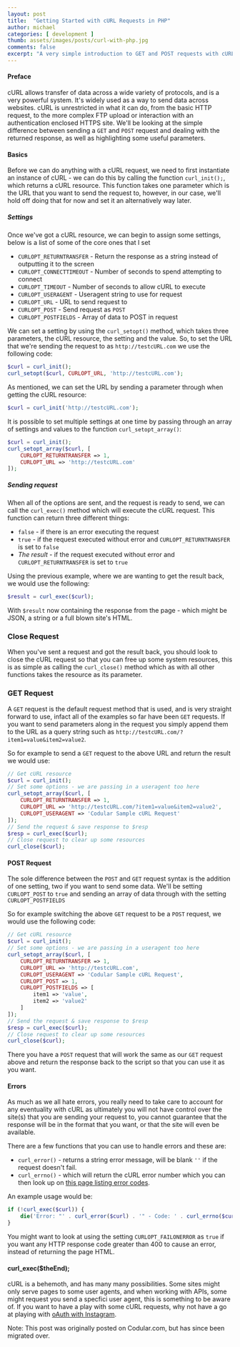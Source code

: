 ```yaml
---
layout: post
title:  "Getting Started with cURL Requests in PHP"
author: michael
categories: [ development ]
thumb: assets/images/posts/curl-with-php.jpg
comments: false
excerpt: "A very simple introduction to GET and POST requests with cURL in PHP."
---
```


#### Preface

cURL allows transfer of data across a wide variety of protocols, and is a very powerful system. It's widely used as a way to send data across websites. cURL is unrestricted in what it can do, from the basic HTTP request, to the more complex FTP upload or interaction with an authentication enclosed HTTPS site. We'll be looking at the simple difference between sending a `GET` and `POST` request and dealing with the returned response, as well as highlighting some useful parameters.

#### Basics

Before we can do anything with a cURL request, we need to first instantiate an instance of cURL - we can do this by calling the function `curl_init();`, which returns a cURL resource. This function takes one parameter which is the URL that you want to send the request to, however, in our case, we'll hold off doing that for now and set it an alternatively way later.

##### Settings

Once we've got a cURL resource, we can begin to assign some settings, below is a list of some of the core ones that I set

- `CURLOPT_RETURNTRANSFER` - Return the response as a string instead of outputting it to the screen
- `CURLOPT_CONNECTTIMEOUT` - Number of seconds to spend attempting to connect
- `CURLOPT_TIMEOUT` - Number of seconds to allow cURL to execute
- `CURLOPT_USERAGENT` - Useragent string to use for request
- `CURLOPT_URL` - URL to send request to
- `CURLOPT_POST` - Send request as `POST`
- `CURLOPT_POSTFIELDS` - Array of data to POST in request

We can set a setting by using the `curl_setopt()` method, which takes three parameters, the cURL resource, the setting and the value. So, to set the URL that we're sending the request to as `http://testcURL.com` we use the following code:

```php
$curl = curl_init();
curl_setopt($curl, CURLOPT_URL, 'http://testcURL.com');
```

As mentioned, we can set the URL by sending a parameter through when getting the cURL resource:

```php
$curl = curl_init('http://testcURL.com');
```

It is possible to set multiple settings at one time by passing through an array of settings and values to the function `curl_setopt_array()`:

```php
$curl = curl_init();
curl_setopt_array($curl, [
    CURLOPT_RETURNTRANSFER => 1,
    CURLOPT_URL => 'http://testcURL.com'
]);
```

##### Sending request

When all of the options are sent, and the request is ready to send, we can call the `curl_exec()` method which will execute the cURL request. This function can return three different things:

- `false` - if there is an error executing the request
- `true` - if the request executed without error and `CURLOPT_RETURNTRANSFER` is set to `false`
- *The result* - if the request executed without error and `CURLOPT_RETURNTRANSFER` is set to `true`

Using the previous example, where we are wanting to get the result back, we would use the following: 

```php
$result = curl_exec($curl);
```

With `$result` now containing the response from the page - which might be JSON, a string or a full blown site's HTML.

### Close Request

When you've sent a request and got the result back, you should look to close the cURL request so that you can free up some system resources, this is as simple as calling the `curl_close()` method which as with all other functions takes the resource as its parameter.

### GET Request

A `GET` request is the default request method that is used, and is very straight forward to use, infact all of the examples so far have been `GET` requests. If you want to send parameters along in the request you simply append them to the URL as a query string such as `http://testcURL.com/?item1=value&item2=value2`.

So for example to send a `GET` request to the above URL and return the result we would use: 
    
```php
// Get cURL resource
$curl = curl_init();
// Set some options - we are passing in a useragent too here
curl_setopt_array($curl, [
    CURLOPT_RETURNTRANSFER => 1,
    CURLOPT_URL => 'http://testcURL.com/?item1=value&item2=value2',
    CURLOPT_USERAGENT => 'Codular Sample cURL Request'
]);
// Send the request & save response to $resp
$resp = curl_exec($curl);
// Close request to clear up some resources
curl_close($curl);
```

#### POST Request

The sole difference between the `POST` and `GET` request syntax is the addition of one setting, two if you want to send some data. We'll be setting `CURLOPT_POST` to `true` and sending an array of data through with the setting `CURLOPT_POSTFIELDS`

So for example switching the above `GET` request to be a `POST` request, we would use the following code:

```php
// Get cURL resource
$curl = curl_init();
// Set some options - we are passing in a useragent too here
curl_setopt_array($curl, [
    CURLOPT_RETURNTRANSFER => 1,
    CURLOPT_URL => 'http://testcURL.com',
    CURLOPT_USERAGENT => 'Codular Sample cURL Request',
    CURLOPT_POST => 1,
    CURLOPT_POSTFIELDS => [
        item1 => 'value',
        item2 => 'value2'
    ]
]);
// Send the request & save response to $resp
$resp = curl_exec($curl);
// Close request to clear up some resources
curl_close($curl);
```

There you have a `POST` request that will work the same as our `GET` request above and return the response back to the script so that you can use it as you want.


#### Errors

As much as we all hate errors, you really need to take care to account for any eventuality with cURL as ultimately you will not have control over the site(s) that you are sending your request to, you cannot guarantee that the response will be in the format that you want, or that the site will even be available.

There are a few functions that you can use to handle errors and these are:

- `curl_error()` - returns a string error message, will be blank `''` if the request doesn't fail.
- `curl_errno()` - which will return the cURL error number which you can then look up on [this page listing error codes](http://curl.haxx.se/libcurl/c/libcurl-errors.html).

An example usage would be: 

```php
if (!curl_exec($curl)) {
    die('Error: "' . curl_error($curl) . '" - Code: ' . curl_errno($curl));
}
```

You might want to look at using the setting `CURLOPT_FAILONERROR` as `true` if you want any HTTP response code greater than 400 to cause an error, instead of returning the page HTML.


#### curl_exec($theEnd);

cURL is a behemoth, and has many many possibilities. Some sites might only serve pages to some user agents, and when working with APIs, some might request you send a specfici user agent, this is something to be aware of. If you want to have a play with some cURL requests, why not have a go at playing with [oAuth with Instagram](http://codular.com/oauth-authentication-with-instagram). 
<div class='post-footer-note'>
Note: This post was originally posted on Codular.com, but has since been migrated over.
</div>